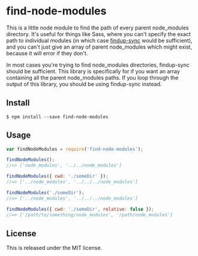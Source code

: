 # find-node-modules

This is a little node module to find the path of every parent node_modules
directory. It's useful for things like Sass, where you can't specify the exact
path to individual modules (in which case [findup-sync] would be sufficient),
and you can't just give an array of parent node_modules which might exist,
because it will error if they don't.

In most cases you're trying to find node_modules directories, findup-sync
should be sufficient. This library is specifically for if you want an array
containing all the parent node_modules paths. If you loop through the output
of this library, you should be using findup-sync instead.

## Install

```
$ npm install --save find-node-modules
```

## Usage

```js
var findNodeModules = require('find-node-modules');

findNodeModules();
//=> ['node_modules', '../../node_modules']

findNodeModules({ cwd: './someDir' });
//=> ['../node_modules', '../../../node_modules']

findNodeModules('./someDir');
//=> ['../node_modules', '../../../node_modules']

findNodeModules({ cwd: './someDir', relative: false });
//=> ['/path/to/something/node_modules', '/path/node_modules']
```

## License

This is released under the MIT license.



[findup-sync]: https://www.npmjs.com/package/findup-sync